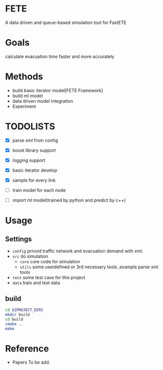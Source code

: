 # FETE
A data driven and  queue-based simulation tool for FastETE 

# Goals
calculate evacuation time faster and  more accurately

# Methods
-  build basic iterator model[FETE Framework]
-  build ml model
-  data driven model integration
-  Experiment

# TODOLISTS
- [x] parse xml from config
- [x] boost library support
- [x] logging support
- [x] basic iterator develop
- [x] sample for every link
- [ ] train model for each node
- [ ] import ml model(trained by python and predict by c++)


# Usage
## Settings
- `config` privoid traffic network and evacuation demand with xml.
- `src` do simulation
    - `core` core code for simulation
    - `utils` some userdefined or 3rd necessary tools ,example parse xml tools
- `test` some test case for this project
- `data` train and test data

## build
```bash
cd ${PROJECT_DIR}
mkdir build
cd build
cmake ..
make
```

# Reference
- Papers To be add.
